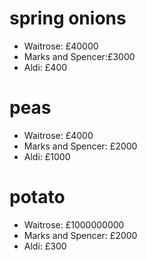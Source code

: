 # spring onions
- Waitrose: £40000
- Marks and Spencer:£3000
- Aldi: £400

# peas
- Waitrose: £4000
- Marks and Spencer: £2000
- Aldi: £1000

# potato
- Waitrose: £1000000000
- Marks and Spencer: £2000
- Aldi: £300 
